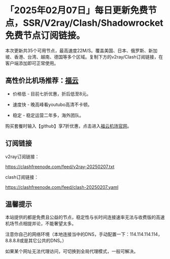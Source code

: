 # 「2025年02月07日」每日更新免费节点，SSR/V2ray/Clash/Shadowrocket免费节点订阅链接。

本次更新共35个可用节点，最高速度22M/S。覆盖美国、日本、俄罗斯、新加坡、香港、台湾、越南、德国等多个区域。复制下方的v2ray/Clash订阅链接，在客户端添加即可正常使用。

## 高性价比机场推荐：[福云](https://fuuu.cloud)

* 价格低 - 目前七折优惠，折后低至8元。

* 速度快 - 晚高峰看youtubo高清不卡顿。

* 稳定 - 稳定运营二年多，海外团队。

购买套餐时输入【github】享7折优惠，点击进入[福云机场官网](https://fuuu.cloud)。

## 订阅链接

v2ray订阅链接：

https://clashfreenode.com/feed/v2ray-20250207.txt 

clash订阅链接：

https://clashfreenode.com/feed/clash-20250207.yaml 

## 温馨提示

本站提供的都是免费且公益的节点，稳定性与长时间连接速率无法与收费版的高速机场节点相提并论，不能奢望太多。

注意你自己的网络环境（本地连接当中的DNS，手动配置一下：114.114.114.114，8.8.8.8或是其它公共的DNS。）

如果某个网址无法代理访问，可切换到全局代理模式，一般可解决。

